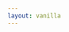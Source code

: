 ```yaml
---
layout: vanilla
---
```


<head>
    <title>Molecule viewer</title>
    <meta name="viewport" content="width=device-width, user-scalable=no, minimum-scale=1.0, maximum-scale=1.0">
    <script src="{{site.baseurl}}{{site.data.urls.promise_polyfill}}"></script>
</head>
<body>
    <div id="viewer"></div>
</body>
<script src="{{site.baseurl}}{{site.data.urls.metaframe_library_path}}"></script>
<script src="https://rawgit.com/biasmv/pv/master/bio-pv.min.js"></script>
<script src="index.js"></script>
